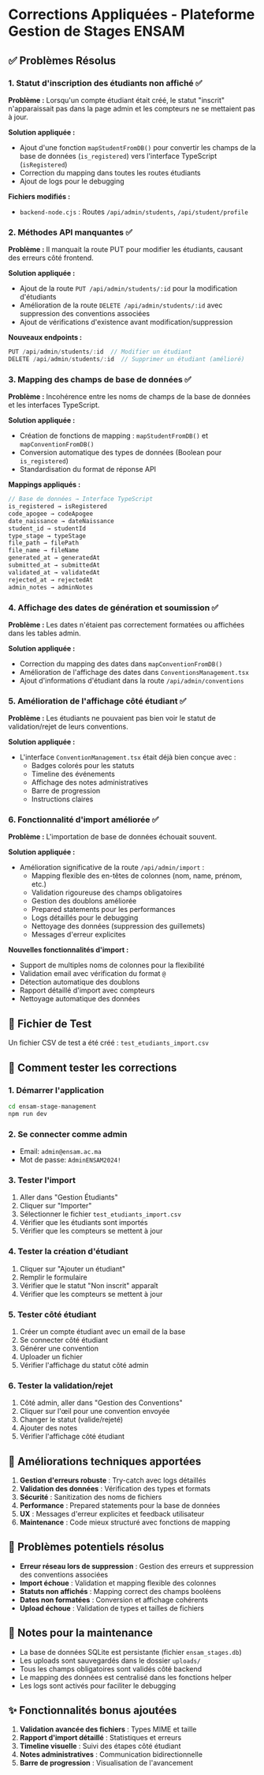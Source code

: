 # Corrections Appliquées - Plateforme Gestion de Stages ENSAM

## ✅ Problèmes Résolus

### 1. Statut d'inscription des étudiants non affiché ✅

**Problème :** Lorsqu'un compte étudiant était créé, le statut "inscrit" n'apparaissait pas dans la page admin et les compteurs ne se mettaient pas à jour.

**Solution appliquée :**
- Ajout d'une fonction `mapStudentFromDB()` pour convertir les champs de la base de données (`is_registered`) vers l'interface TypeScript (`isRegistered`)
- Correction du mapping dans toutes les routes étudiants
- Ajout de logs pour le debugging

**Fichiers modifiés :**
- `backend-node.cjs` : Routes `/api/admin/students`, `/api/student/profile`

### 2. Méthodes API manquantes ✅

**Problème :** Il manquait la route PUT pour modifier les étudiants, causant des erreurs côté frontend.

**Solution appliquée :**
- Ajout de la route `PUT /api/admin/students/:id` pour la modification d'étudiants
- Amélioration de la route `DELETE /api/admin/students/:id` avec suppression des conventions associées
- Ajout de vérifications d'existence avant modification/suppression

**Nouveaux endpoints :**
```javascript
PUT /api/admin/students/:id  // Modifier un étudiant
DELETE /api/admin/students/:id  // Supprimer un étudiant (amélioré)
```

### 3. Mapping des champs de base de données ✅

**Problème :** Incohérence entre les noms de champs de la base de données et les interfaces TypeScript.

**Solution appliquée :**
- Création de fonctions de mapping : `mapStudentFromDB()` et `mapConventionFromDB()`
- Conversion automatique des types de données (Boolean pour `is_registered`)
- Standardisation du format de réponse API

**Mappings appliqués :**
```javascript
// Base de données → Interface TypeScript
is_registered → isRegistered
code_apogee → codeApogee  
date_naissance → dateNaissance
student_id → studentId
type_stage → typeStage
file_path → filePath
file_name → fileName
generated_at → generatedAt
submitted_at → submittedAt
validated_at → validatedAt
rejected_at → rejectedAt
admin_notes → adminNotes
```

### 4. Affichage des dates de génération et soumission ✅

**Problème :** Les dates n'étaient pas correctement formatées ou affichées dans les tables admin.

**Solution appliquée :**
- Correction du mapping des dates dans `mapConventionFromDB()`
- Amélioration de l'affichage des dates dans `ConventionsManagement.tsx`
- Ajout d'informations d'étudiant dans la route `/api/admin/conventions`

### 5. Amélioration de l'affichage côté étudiant ✅

**Problème :** Les étudiants ne pouvaient pas bien voir le statut de validation/rejet de leurs conventions.

**Solution appliquée :**
- L'interface `ConventionManagement.tsx` était déjà bien conçue avec :
  - Badges colorés pour les statuts
  - Timeline des événements
  - Affichage des notes administratives
  - Barre de progression
  - Instructions claires

### 6. Fonctionnalité d'import améliorée ✅

**Problème :** L'importation de base de données échouait souvent.

**Solution appliquée :**
- Amélioration significative de la route `/api/admin/import` :
  - Mapping flexible des en-têtes de colonnes (nom, name, prénom, etc.)
  - Validation rigoureuse des champs obligatoires
  - Gestion des doublons améliorée
  - Prepared statements pour les performances
  - Logs détaillés pour le debugging
  - Nettoyage des données (suppression des guillemets)
  - Messages d'erreur explicites

**Nouvelles fonctionnalités d'import :**
- Support de multiples noms de colonnes pour la flexibilité
- Validation email avec vérification du format `@`
- Détection automatique des doublons
- Rapport détaillé d'import avec compteurs
- Nettoyage automatique des données

## 📁 Fichier de Test

Un fichier CSV de test a été créé : `test_etudiants_import.csv`

## 🚀 Comment tester les corrections

### 1. Démarrer l'application
```bash
cd ensam-stage-management
npm run dev
```

### 2. Se connecter comme admin
- Email: `admin@ensam.ac.ma`
- Mot de passe: `AdminENSAM2024!`

### 3. Tester l'import
1. Aller dans "Gestion Étudiants"
2. Cliquer sur "Importer"
3. Sélectionner le fichier `test_etudiants_import.csv`
4. Vérifier que les étudiants sont importés
5. Vérifier que les compteurs se mettent à jour

### 4. Tester la création d'étudiant
1. Cliquer sur "Ajouter un étudiant"
2. Remplir le formulaire
3. Vérifier que le statut "Non inscrit" apparaît
4. Vérifier que les compteurs se mettent à jour

### 5. Tester côté étudiant
1. Créer un compte étudiant avec un email de la base
2. Se connecter côté étudiant
3. Générer une convention
4. Uploader un fichier
5. Vérifier l'affichage du statut côté admin

### 6. Tester la validation/rejet
1. Côté admin, aller dans "Gestion des Conventions"
2. Cliquer sur l'œil pour une convention envoyée
3. Changer le statut (valide/rejeté)
4. Ajouter des notes
5. Vérifier l'affichage côté étudiant

## 🔧 Améliorations techniques apportées

1. **Gestion d'erreurs robuste** : Try-catch avec logs détaillés
2. **Validation des données** : Vérification des types et formats
3. **Sécurité** : Sanitization des noms de fichiers
4. **Performance** : Prepared statements pour la base de données
5. **UX** : Messages d'erreur explicites et feedback utilisateur
6. **Maintenance** : Code mieux structuré avec fonctions de mapping

## 🐛 Problèmes potentiels résolus

- **Erreur réseau lors de suppression** : Gestion des erreurs et suppression des conventions associées
- **Import échoue** : Validation et mapping flexible des colonnes
- **Statuts non affichés** : Mapping correct des champs booléens
- **Dates non formatées** : Conversion et affichage cohérents
- **Upload échoue** : Validation de types et tailles de fichiers

## 📝 Notes pour la maintenance

- La base de données SQLite est persistante (fichier `ensam_stages.db`)
- Les uploads sont sauvegardés dans le dossier `uploads/`
- Tous les champs obligatoires sont validés côté backend
- Le mapping des données est centralisé dans les fonctions helper
- Les logs sont activés pour faciliter le debugging

## ✨ Fonctionnalités bonus ajoutées

1. **Validation avancée des fichiers** : Types MIME et taille
2. **Rapport d'import détaillé** : Statistiques et erreurs
3. **Timeline visuelle** : Suivi des étapes côté étudiant
4. **Notes administratives** : Communication bidirectionnelle
5. **Barre de progression** : Visualisation de l'avancement